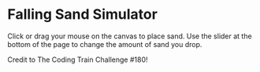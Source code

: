 # Falling Sand Simulator

Click or drag your mouse on the canvas to place sand. Use the slider at the bottom of the page to change the amount of sand you drop. 

Credit to The Coding Train Challenge #180!